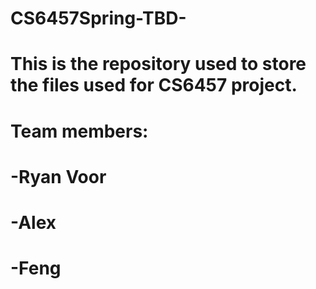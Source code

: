 # CS6457Spring-TBD-
# This is the repository used to store the files used for CS6457 project.
# Team members:
# -Ryan Voor
# -Alex
# -Feng
